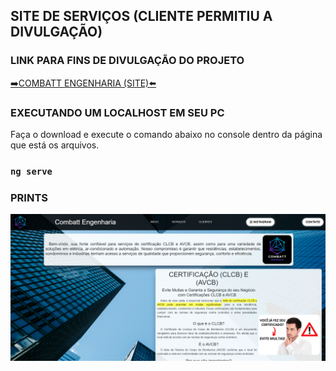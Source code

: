 
## SITE DE SERVIÇOS (CLIENTE PERMITIU A DIVULGAÇÃO)

### LINK PARA FINS DE DIVULGAÇÃO DO PROJETO

[➡️COMBATT ENGENHARIA (SITE)⬅️](https://master--combattengenharia.netlify.app/)


### EXECUTANDO UM LOCALHOST EM SEU PC

Faça o download e execute o comando abaixo no console dentro da página que está os arquivos.

### `ng serve`

### PRINTS
![alt text](image.png)